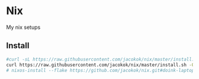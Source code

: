 # Nix

My nix setups

## Install

```bash
#curl -sL https://raw.githubusercontent.com/jacokok/nix/master/install.sh | bash
curl https://raw.githubusercontent.com/jacokok/nix/master/install.sh -O /tmp/install.sh
# nixos-install --flake https://github.com/jacokok/nix.git#doink-laptop
```
